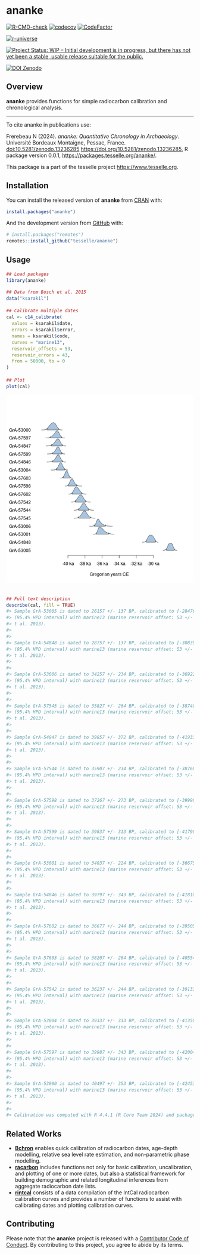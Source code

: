 
<!-- README.md is generated from README.Rmd. Please edit that file -->

# ananke

<!-- badges: start -->

[![R-CMD-check](https://github.com/tesselle/ananke/workflows/R-CMD-check/badge.svg)](https://github.com/tesselle/ananke/actions)
[![codecov](https://codecov.io/gh/tesselle/ananke/branch/main/graph/badge.svg?token=UgoOXsZW86)](https://app.codecov.io/gh/tesselle/ananke)
[![CodeFactor](https://www.codefactor.io/repository/github/tesselle/ananke/badge/main)](https://www.codefactor.io/repository/github/tesselle/ananke/overview/main)

<a href="https://tesselle.r-universe.dev/ananke"
class="pkgdown-devel"><img
src="https://tesselle.r-universe.dev/badges/ananke"
alt="r-universe" /></a>

[![Project Status: WIP – Initial development is in progress, but there
has not yet been a stable, usable release suitable for the
public.](https://www.repostatus.org/badges/latest/wip.svg)](https://www.repostatus.org/#wip)

[![DOI
Zenodo](https://zenodo.org/badge/DOI/10.5281/zenodo.13236285.svg)](https://doi.org/10.5281/zenodo.13236285)
<!-- badges: end -->

## Overview

**ananke** provides functions for simple radiocarbon calibration and
chronological analysis.

------------------------------------------------------------------------

To cite ananke in publications use:

Frerebeau N (2024). *ananke: Quantitative Chronology in Archaeology*.
Université Bordeaux Montaigne, Pessac, France.
<doi:10.5281/zenodo.13236285> <https://doi.org/10.5281/zenodo.13236285>,
R package version 0.0.1, <https://packages.tesselle.org/ananke/>.

This package is a part of the tesselle project
<https://www.tesselle.org>.

## Installation

You can install the released version of **ananke** from
[CRAN](https://CRAN.R-project.org) with:

``` r
install.packages("ananke")
```

And the development version from [GitHub](https://github.com/) with:

``` r
# install.packages("remotes")
remotes::install_github("tesselle/ananke")
```

## Usage

``` r
## Load packages
library(ananke)
```

``` r
## Data from Bosch et al. 2015
data("ksarakil")

## Calibrate multiple dates
cal <- c14_calibrate(
  values = ksarakil$date,
  errors = ksarakil$error,
  names = ksarakil$code,
  curves = "marine13",
  reservoir_offsets = 53,
  reservoir_errors = 43,
  from = 50000, to = 0
)

## Plot
plot(cal)
```

![](man/figures/README-calibration-1.png)<!-- -->

``` r

## Full text description
describe(cal, fill = TRUE)
#> Sample GrA-53005 is dated to 26157 +/- 137 BP, calibrated to [-28476,-27542] CE 
#> (95.4% HPD interval) with marine13 (marine reservoir offset: 53 +/- 43; Reimer e
#> t al. 2013).
#> 
#> 
#> Sample GrA-54848 is dated to 28757 +/- 137 BP, calibrated to [-30839,-29739] CE 
#> (95.4% HPD interval) with marine13 (marine reservoir offset: 53 +/- 43; Reimer e
#> t al. 2013).
#> 
#> 
#> Sample GrA-53006 is dated to 34257 +/- 234 BP, calibrated to [-36922,-35609] CE 
#> (95.4% HPD interval) with marine13 (marine reservoir offset: 53 +/- 43; Reimer e
#> t al. 2013).
#> 
#> 
#> Sample GrA-57545 is dated to 35827 +/- 264 BP, calibrated to [-38740,-37393] CE 
#> (95.4% HPD interval) with marine13 (marine reservoir offset: 53 +/- 43; Reimer e
#> t al. 2013).
#> 
#> 
#> Sample GrA-54847 is dated to 39857 +/- 372 BP, calibrated to [-41933,-40649] CE 
#> (95.4% HPD interval) with marine13 (marine reservoir offset: 53 +/- 43; Reimer e
#> t al. 2013).
#> 
#> 
#> Sample GrA-57544 is dated to 35907 +/- 234 BP, calibrated to [-38768,-37556] CE 
#> (95.4% HPD interval) with marine13 (marine reservoir offset: 53 +/- 43; Reimer e
#> t al. 2013).
#> 
#> 
#> Sample GrA-57598 is dated to 37267 +/- 273 BP, calibrated to [-39990,-38963] CE 
#> (95.4% HPD interval) with marine13 (marine reservoir offset: 53 +/- 43; Reimer e
#> t al. 2013).
#> 
#> 
#> Sample GrA-57599 is dated to 39837 +/- 313 BP, calibrated to [-41790,-40694] CE 
#> (95.4% HPD interval) with marine13 (marine reservoir offset: 53 +/- 43; Reimer e
#> t al. 2013).
#> 
#> 
#> Sample GrA-53001 is dated to 34037 +/- 224 BP, calibrated to [-36675,-35233] CE 
#> (95.4% HPD interval) with marine13 (marine reservoir offset: 53 +/- 43; Reimer e
#> t al. 2013).
#> 
#> 
#> Sample GrA-54846 is dated to 39797 +/- 343 BP, calibrated to [-41810,-40639] CE 
#> (95.4% HPD interval) with marine13 (marine reservoir offset: 53 +/- 43; Reimer e
#> t al. 2013).
#> 
#> 
#> Sample GrA-57602 is dated to 36677 +/- 244 BP, calibrated to [-39505,-38379] CE 
#> (95.4% HPD interval) with marine13 (marine reservoir offset: 53 +/- 43; Reimer e
#> t al. 2013).
#> 
#> 
#> Sample GrA-57603 is dated to 38207 +/- 264 BP, calibrated to [-40554,-39758] CE 
#> (95.4% HPD interval) with marine13 (marine reservoir offset: 53 +/- 43; Reimer e
#> t al. 2013).
#> 
#> 
#> Sample GrA-57542 is dated to 36237 +/- 244 BP, calibrated to [-39133,-37913] CE 
#> (95.4% HPD interval) with marine13 (marine reservoir offset: 53 +/- 43; Reimer e
#> t al. 2013).
#> 
#> 
#> Sample GrA-53004 is dated to 39337 +/- 333 BP, calibrated to [-41350,-40380] CE 
#> (95.4% HPD interval) with marine13 (marine reservoir offset: 53 +/- 43; Reimer e
#> t al. 2013).
#> 
#> 
#> Sample GrA-57597 is dated to 39987 +/- 343 BP, calibrated to [-42004,-40765] CE 
#> (95.4% HPD interval) with marine13 (marine reservoir offset: 53 +/- 43; Reimer e
#> t al. 2013).
#> 
#> 
#> Sample GrA-53000 is dated to 40497 +/- 353 BP, calibrated to [-42453,-41109] CE 
#> (95.4% HPD interval) with marine13 (marine reservoir offset: 53 +/- 43; Reimer e
#> t al. 2013).
#> 
#> 
#> Calibration was computed with R 4.4.1 (R Core Team 2024) and package ananke 0.0.1 (Frerebeau 2024).
```

## Related Works

- [**Bchron**](https://github.com/andrewcparnell/Bchron) enables quick
  calibration of radiocarbon dates, age-depth modelling, relative sea
  level rate estimation, and non-parametric phase modelling.
- [**racarbon**](https://github.com/ahb108/rcarbon) includes functions
  not only for basic calibration, uncalibration, and plotting of one or
  more dates, but also a statistical framework for building demographic
  and related longitudinal inferences from aggregate radiocarbon date
  lists.
- [**rintcal**](https://github.com/Maarten14C/rintcal) consists of a
  data compilation of the IntCal radiocarbon calibration curves and
  provides a number of functions to assist with calibrating dates and
  plotting calibration curves.

## Contributing

Please note that the **ananke** project is released with a [Contributor
Code of Conduct](https://www.tesselle.org/conduct.html). By contributing
to this project, you agree to abide by its terms.
